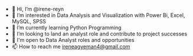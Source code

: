 - 👋 Hi, I’m @irene-reyn
- 👀 I’m interested in Data Analysis and Visualization with Power Bi, Excel, MySQL, SPSS
- 🌱 I’m currently learning Python Programming
- 💞️ I’m looking to land an analyst role and contribute to project successes
- 💼 I'm open to Data Analyst roles and opportunities
- 📫 How to reach me ireneagyeman4@gmail.com

<!---
irene-reyn/irene-reyn is a ✨ special ✨ repository because its `README.md` (this file) appears on your GitHub profile.
You can click the Preview link to take a look at your changes.
--->
